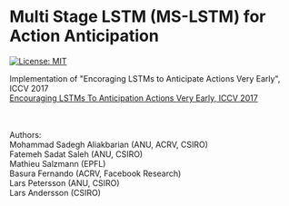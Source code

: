 # Multi Stage LSTM (MS-LSTM) for Action Anticipation
[![License: MIT](https://img.shields.io/badge/License-MIT-yellow.svg)](https://opensource.org/licenses/MIT)

Implementation of "Encoraging LSTMs to Anticipate Actions Very Early", ICCV 2017 <br/>
[Encouraging LSTMs To Anticipation Actions Very Early, ICCV 2017](http://openaccess.thecvf.com/content_ICCV_2017/papers/Aliakbarian_Encouraging_LSTMs_to_ICCV_2017_paper.pdf)

<br/><br/>
Authors:<br/>
Mohammad Sadegh Aliakbarian (ANU, ACRV, CSIRO)<br/>
Fatemeh Sadat Saleh (ANU, CSIRO)<br/>
Mathieu Salzmann (EPFL)<br/>
Basura Fernando (ACRV, Facebook Research)<br/>
Lars Petersson (ANU, CSIRO)<br/>
Lars Andersson (CSIRO)<br/>
